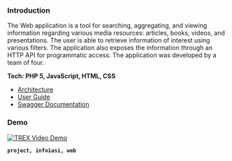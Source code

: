 ### Introduction

The Web application is a tool for searching, aggregating, and viewing information regarding various media resources: articles, books, videos, and presentations. The user is able to retrieve information of interest using various filters. The application also exposes the information through an HTTP API for programmatic access. The application was developed by a team of four.

**Tech: PHP 5, JavaScript, HTML, CSS**

- [Architecture](https://github.com/ioanabirsan/trex/blob/master/docs/TReX%20(Topic-based%20Resource%20eXplorer)%20%20Architecture.pdf)
- [User Guide](https://github.com/ioanabirsan/trex/blob/master/user-guide-scholarly-html/index.html)
- [Swagger Documentation](https://generator.swagger.io/?url=https://raw.githubusercontent.com/ioanabirsan/trex/master/api/swagger.yaml)

### Demo 
[![TREX Video Demo](https://user-images.githubusercontent.com/22713689/202920140-64c060b1-98c8-4464-9de5-8c685c1c2687.png)](http://www.youtube.com/watch?v=ATb1b8zycVE "Trex Video Demo")

**`project, infoiasi, web`**
